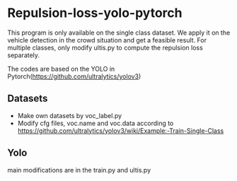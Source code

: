 # Repulsion-loss-yolo-pytorch

This program is only available on the single class dataset. We apply it on the vehicle detection in the crowd situation and get a feasible result. For multiple classes, only modify ultis.py to compute the repulsion loss separately.

The codes are based on the YOLO in Pytorch(https://github.com/ultralytics/yolov3)


## Datasets
* Make own datasets by voc_label.py
* Modify cfg files, voc.name and voc.data according to https://github.com/ultralytics/yolov3/wiki/Example:-Train-Single-Class

## Yolo
main modifications are in the train.py and ultis.py
